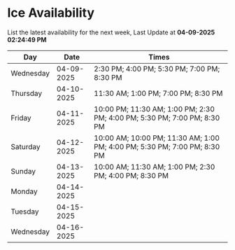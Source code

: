 # Ice Availability

List the latest availability for the next week, Last Update at **04-09-2025 02:24:49 PM**

| Day         | Date        | Times       |
| ----------- | ----------- | ----------- |
|Wednesday|04-09-2025|2:30 PM; 4:00 PM; 5:30 PM; 7:00 PM; 8:30 PM|
|Thursday|04-10-2025|11:30 AM; 1:00 PM; 7:00 PM; 8:30 PM|
|Friday|04-11-2025|10:00 PM; 11:30 AM; 1:00 PM; 2:30 PM; 4:00 PM; 5:30 PM; 7:00 PM; 8:30 PM|
|Saturday|04-12-2025|10:00 AM; 10:00 PM; 11:30 AM; 1:00 PM; 4:00 PM; 5:30 PM; 7:00 PM; 8:30 PM|
|Sunday|04-13-2025|10:00 AM; 11:30 AM; 1:00 PM; 2:30 PM; 4:00 PM; 8:30 PM|
|Monday|04-14-2025||
|Tuesday|04-15-2025||
|Wednesday|04-16-2025||
